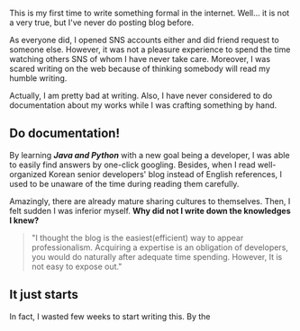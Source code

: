 This is my first time to write something formal in the internet. Well... it is not a very true, but I've never do posting blog before.

As everyone did, I opened SNS accounts either and did friend request to someone else. However, it was not a pleasure experience to spend the time watching others SNS of whom I have never take care. Moreover, I was scared writing on the web because of thinking somebody will read my humble writing.

Actually, I am pretty bad at writing. Also, I have never considered to do documentation about my works while I was crafting something by hand.

## Do documentation! ##

By learning ***Java and Python*** with a new goal being a developer, I was able to easily find answers by one-click googling. Besides, when I read well-organized Korean senior developers' blog instead of English references, I used to be unaware of the time during reading them carefully.

Amazingly, there are already mature sharing cultures to themselves. Then, I felt sudden I was inferior myself. **Why did not I write down the knowledges I knew?**

>"I thought the blog is the easiest(efficient) way to appear professionalism. Acquiring a expertise is an obligation of developers, you would do naturally after adequate time spending. However, It is not easy to expose out."
>
>

## It just starts

In fact, I wasted few weeks to start writing this. By the
